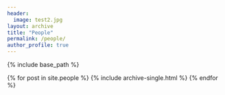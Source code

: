 ```yaml
---
header:
  image: test2.jpg
layout: archive
title: "People"
permalink: /people/
author_profile: true
---
```



{% include base_path %}

{% for post in site.people %}
  {% include archive-single.html %}
{% endfor %}
